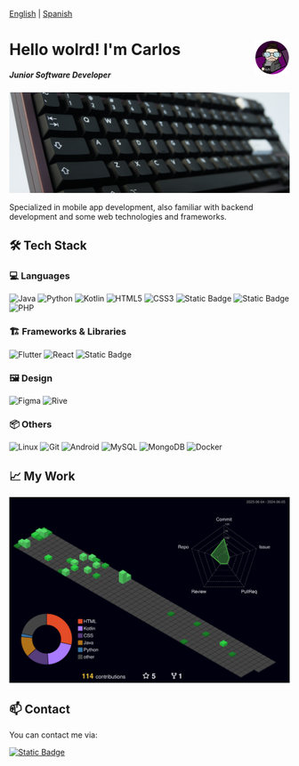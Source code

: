 [English](./README.md) | [Spanish](./README.esp.md)

# <img src="./img/CharlyMech.png" width=12.5% align=right /> Hello wolrd! I'm Carlos

##### Junior Software Developer

<!-- TODO: kb content link! -->

<a href="#" target="_blank"><img src="./img/odin75_banner.jpg" 
   borderRadius='1rem' boxShadow = '0 5px 18px rgba(0,0,0,0.3)'></a>

Specialized in mobile app development, also familiar with backend development and some web technologies and frameworks.

## 🛠️ Tech Stack

### 💻 Languages

![Java](https://img.shields.io/badge/java-red.svg?style=for-the-badge) ![Python](https://img.shields.io/badge/python-blue?style=for-the-badge&logo=python&logoColor=yellow) ![Kotlin](https://img.shields.io/badge/kotlin-purple?style=for-the-badge&logo=kotlin&logoColor=white) ![HTML5](https://img.shields.io/badge/html-red?style=for-the-badge&logo=html5&logoColor=white) ![CSS3](https://img.shields.io/badge/css-blue?style=for-the-badge&logo=css3&logoColor=white) ![Static Badge](https://img.shields.io/badge/JavaScript-yellow?style=for-the-badge&logo=javascript&logoColor=white) ![Static Badge](https://img.shields.io/badge/typescript-blue?style=for-the-badge&logo=typescript&logoColor=white) ![PHP](https://img.shields.io/badge/php-8A2BE2?style=for-the-badge&logo=php&logoColor=white)

### 🏗️ Frameworks & Libraries

![Flutter](https://img.shields.io/badge/flutter-blue?style=for-the-badge&logo=flutter&logoColor=white) ![React](https://img.shields.io/badge/react-cyan?style=for-the-badge&logo=react&logoColor=white) ![Static Badge](https://img.shields.io/badge/fastapi-green?style=for-the-badge&logo=fastapi&logoColor=white)

### 🖼️ Design

![Figma](https://img.shields.io/badge/figma-pink?style=for-the-badge&logo=figma&logoColor=white) ![Rive](https://img.shields.io/badge/rive-olive?style=for-the-badge&logo=rive&logoColor=white)

### 📦 Others

![Linux](https://img.shields.io/badge/linux-black?style=for-the-badge&logo=linux&logoColor=white) ![Git](https://img.shields.io/badge/git-orange?style=for-the-badge&logo=git&logoColor=white) ![Android](https://img.shields.io/badge/android-green?style=for-the-badge&logo=android&logoColor=white) ![MySQL](https://img.shields.io/badge/mysql-blue?style=for-the-badge&logo=mysql&logoColor=white) ![MongoDB](https://img.shields.io/badge/mongodb-green?style=for-the-badge&logo=mongodb&logoColor=white) ![Docker](https://img.shields.io/badge/docker-blue?style=for-the-badge&logo=docker&logoColor=white)

<!-- Once I finally deploy something and mantain it... (I'm just a lazy one)
## 🚀 Deployments
-> Links from:https://raw.githubusercontent.com/igijon/igijon/main/README.md
[![WebPersonal](https://img.shields.io/badge/Web_Personal-pink?style=for-the-badge&logo=About.me&logoColor=black)](https://igijon.netlify.app/)
[![GithubPersonal](https://img.shields.io/badge/Repo-100000?style=for-the-badge&logo=github&logoColor=white)](https://github.com/igijon/igijon)
[![NetlifyPersonal](https://api.netlify.com/api/v1/badges/4501457f-083e-4ef0-a8ef-b6c94c0f41d2/deploy-status)](https://app.netlify.com/sites/igijon/deploys)
<br>
-->

## 📈 My Work

![](./profile-3d-contrib/profile-night-green.svg)

## 📫 Contact

You can contact me via:

<a href="" target="_blank">![Static Badge](https://img.shields.io/badge/linkedin-blue?style=for-the-badge&logo=linkedin) </a>
